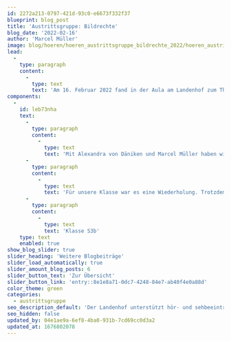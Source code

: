 ```yaml
---
id: 2272a213-0797-421d-93c0-e6673f332f37
blueprint: blog_post
title: 'Austrittsgruppe: Bildrechte'
blog_date: '2022-02-16'
author: 'Marcel Müller'
image: blog/hoeren/hoeren_austrittsgruppe_bildrechte_2022/hoeren_austrittsgruppe_bildrechte_2022.jpg
lead:
  -
    type: paragraph
    content:
      -
        type: text
        text: 'Am 16. Februar 2022 fand in der Aula am Landenhof zum Thema Medienkompetenz ein Anlass mit der Austrittsgruppe statt.'
components:
  -
    id: leb73nha
    text:
      -
        type: paragraph
        content:
          -
            type: text
            text: 'Mit Alexandra von Däniken und Marcel Müller haben wir diskutiert, dass man die Erlaubnis von Personen auf Fotos braucht, die man veröffentlichen möchte. Auch Kommentare zu Fotos waren ein wichtiges Thema. Man muss sich bewusst sein, dass diese positiv oder negativ sein können. Wir haben auch gelernt, wie Hashtags verwendet werden.'
      -
        type: paragraph
        content:
          -
            type: text
            text: 'Für unsere Klasse war es eine Wiederholung. Trotzdem hat es nicht geschadet, wieder einmal darüber zu sprechen.'
      -
        type: paragraph
        content:
          -
            type: text
            text: 'Klasse S3b'
    type: text
    enabled: true
show_blog_slider: true
slider_heading: 'Weitere Blogbeiträge'
slider_load_automatically: true
slider_amount_blog_posts: 6
slider_button_text: 'Zur Übersicht'
slider_button_link: 'entry::8e1e8a71-0dc7-4248-84e7-ab40f4e0a88d'
color_theme: green
categories:
  - austrittsgruppe
seo_description_default: 'Der Landenhof unterstützt hör- und sehbeeinträchtigte Kinder & Jugendliche in ihrem selbstbestimmten Leben durch Förderung ihrer Fähigkeiten & Entwicklung'
seo_hidden: false
updated_by: 04e1ae9a-6ef8-4ba0-931b-7cd69cc0d3a2
updated_at: 1676802078
---
```

